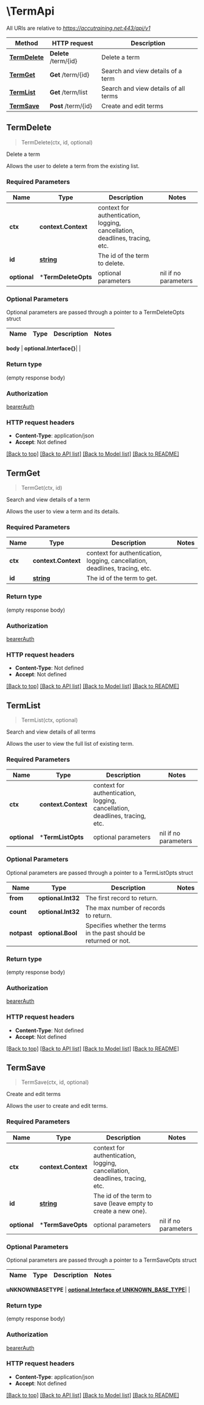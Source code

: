 # \TermApi

All URIs are relative to *https://accutraining.net:443/api/v1*

Method | HTTP request | Description
------------- | ------------- | -------------
[**TermDelete**](TermApi.md#TermDelete) | **Delete** /term/{id} | Delete a term
[**TermGet**](TermApi.md#TermGet) | **Get** /term/{id} | Search and view details of a term
[**TermList**](TermApi.md#TermList) | **Get** /term/list | Search and view details of all terms
[**TermSave**](TermApi.md#TermSave) | **Post** /term/{id} | Create and edit terms



## TermDelete

> TermDelete(ctx, id, optional)

Delete a term

Allows the user to delete a term from the existing list.

### Required Parameters


Name | Type | Description  | Notes
------------- | ------------- | ------------- | -------------
**ctx** | **context.Context** | context for authentication, logging, cancellation, deadlines, tracing, etc.
**id** | [**string**](.md)| The id of the term to delete. | 
 **optional** | ***TermDeleteOpts** | optional parameters | nil if no parameters

### Optional Parameters

Optional parameters are passed through a pointer to a TermDeleteOpts struct


Name | Type | Description  | Notes
------------- | ------------- | ------------- | -------------

 **body** | **optional.Interface{}**|  | 

### Return type

 (empty response body)

### Authorization

[bearerAuth](../README.md#bearerAuth)

### HTTP request headers

- **Content-Type**: application/json
- **Accept**: Not defined

[[Back to top]](#) [[Back to API list]](../README.md#documentation-for-api-endpoints)
[[Back to Model list]](../README.md#documentation-for-models)
[[Back to README]](../README.md)


## TermGet

> TermGet(ctx, id)

Search and view details of a term

Allows the user to view a term and its details.

### Required Parameters


Name | Type | Description  | Notes
------------- | ------------- | ------------- | -------------
**ctx** | **context.Context** | context for authentication, logging, cancellation, deadlines, tracing, etc.
**id** | [**string**](.md)| The id of the term to get. | 

### Return type

 (empty response body)

### Authorization

[bearerAuth](../README.md#bearerAuth)

### HTTP request headers

- **Content-Type**: Not defined
- **Accept**: Not defined

[[Back to top]](#) [[Back to API list]](../README.md#documentation-for-api-endpoints)
[[Back to Model list]](../README.md#documentation-for-models)
[[Back to README]](../README.md)


## TermList

> TermList(ctx, optional)

Search and view details of all terms

Allows the user to view the full list of existing term.

### Required Parameters


Name | Type | Description  | Notes
------------- | ------------- | ------------- | -------------
**ctx** | **context.Context** | context for authentication, logging, cancellation, deadlines, tracing, etc.
 **optional** | ***TermListOpts** | optional parameters | nil if no parameters

### Optional Parameters

Optional parameters are passed through a pointer to a TermListOpts struct


Name | Type | Description  | Notes
------------- | ------------- | ------------- | -------------
 **from** | **optional.Int32**| The first record to return. | 
 **count** | **optional.Int32**| The max number of records to return. | 
 **notpast** | **optional.Bool**| Specifies whether the terms in the past should be returned or not. | 

### Return type

 (empty response body)

### Authorization

[bearerAuth](../README.md#bearerAuth)

### HTTP request headers

- **Content-Type**: Not defined
- **Accept**: Not defined

[[Back to top]](#) [[Back to API list]](../README.md#documentation-for-api-endpoints)
[[Back to Model list]](../README.md#documentation-for-models)
[[Back to README]](../README.md)


## TermSave

> TermSave(ctx, id, optional)

Create and edit terms

Allows the user to create and edit terms.

### Required Parameters


Name | Type | Description  | Notes
------------- | ------------- | ------------- | -------------
**ctx** | **context.Context** | context for authentication, logging, cancellation, deadlines, tracing, etc.
**id** | [**string**](.md)| The id of the term to save (leave empty to create a new one). | 
 **optional** | ***TermSaveOpts** | optional parameters | nil if no parameters

### Optional Parameters

Optional parameters are passed through a pointer to a TermSaveOpts struct


Name | Type | Description  | Notes
------------- | ------------- | ------------- | -------------

 **uNKNOWNBASETYPE** | [**optional.Interface of UNKNOWN_BASE_TYPE**](UNKNOWN_BASE_TYPE.md)|  | 

### Return type

 (empty response body)

### Authorization

[bearerAuth](../README.md#bearerAuth)

### HTTP request headers

- **Content-Type**: application/json
- **Accept**: Not defined

[[Back to top]](#) [[Back to API list]](../README.md#documentation-for-api-endpoints)
[[Back to Model list]](../README.md#documentation-for-models)
[[Back to README]](../README.md)

